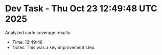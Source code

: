 # Dev Task - Thu Oct 23 12:49:48 UTC 2025
Analyzed code coverage results
- Time: 12:49:48
- Notes: This was a key improvement step.
